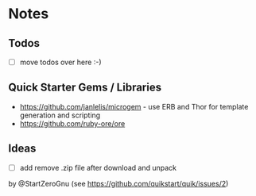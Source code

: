 # Notes

## Todos

- [ ] move todos over here :-)

## Quick Starter Gems / Libraries

- <https://github.com/janlelis/microgem>  - use ERB and Thor for template generation and scripting
- <https://github.com/ruby-ore/ore>



## Ideas

- [ ] add remove .zip file after download and unpack

by @StartZeroGnu  (see https://github.com/quikstart/quik/issues/2)



